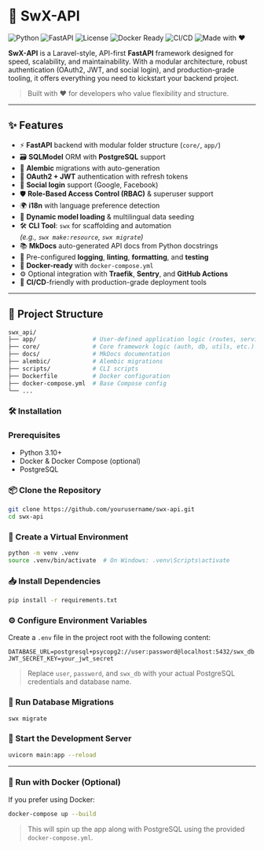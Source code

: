 # 🚀 SwX-API

![Python](https://img.shields.io/badge/Python-3.10%2B-blue)
![FastAPI](https://img.shields.io/badge/FastAPI-🚀-brightgreen)
![License](https://img.shields.io/github/license/yourusername/swx-api)
![Docker Ready](https://img.shields.io/badge/Docker-Ready-blue)
![CI/CD](https://img.shields.io/badge/CI%2FCD-GitHub_Actions-success)
![Made with ❤️](https://img.shields.io/badge/Made_with-%E2%9D%A4-red)

**SwX-API** is a Laravel-style, API-first **FastAPI** framework designed for speed, scalability, and maintainability. With a modular architecture, robust authentication (OAuth2, JWT, and social login), and production-grade tooling, it offers everything you need to kickstart your backend project.

> Built with ❤️ for developers who value flexibility and structure.

---

## ✨ Features

- ⚡ **FastAPI** backend with modular folder structure (`core/`, `app/`)
- 🗃️ **SQLModel** ORM with **PostgreSQL** support
- 🔄 **Alembic** migrations with auto-generation
- 🔐 **OAuth2 + JWT** authentication with refresh tokens
- 👥 **Social login** support (Google, Facebook)
- 🛡️ **Role-Based Access Control (RBAC)** & superuser support
- 🌍 **i18n** with language preference detection
- 🧠 **Dynamic model loading** & multilingual data seeding
- 🛠️ **CLI Tool**: `swx` for scaffolding and automation  
  _(e.g., `swx make:resource`, `swx migrate`)_
- 📚 **MkDocs** auto-generated API docs from Python docstrings
- 🧪 Pre-configured **logging**, **linting**, **formatting**, and **testing**
- 🐳 **Docker-ready** with `docker-compose.yml`
- ⚙️ Optional integration with **Traefik**, **Sentry**, and **GitHub Actions**
- 🚀 **CI/CD**-friendly with production-grade deployment tools

---

## 📁 Project Structure

```bash
swx_api/
├── app/                # User-defined application logic (routes, services)
├── core/               # Core framework logic (auth, db, utils, etc.)
├── docs/               # MkDocs documentation
├── alembic/            # Alembic migrations
├── scripts/            # CLI scripts
├── Dockerfile          # Docker configuration
├── docker-compose.yml  # Base Compose config
└── ...

```
### 🛠️ Installation

### Prerequisites

- Python 3.10+
- Docker & Docker Compose (optional)
- PostgreSQL

### 📦 Clone the Repository

```bash
git clone https://github.com/yourusername/swx-api.git
cd swx-api
```

### 🐍 Create a Virtual Environment

```bash
python -m venv .venv
source .venv/bin/activate  # On Windows: .venv\Scripts\activate
```

### 📥 Install Dependencies

```bash
pip install -r requirements.txt
```

### ⚙️ Configure Environment Variables

Create a `.env` file in the project root with the following content:

```env
DATABASE_URL=postgresql+psycopg2://user:password@localhost:5432/swx_db
JWT_SECRET_KEY=your_jwt_secret
```

> Replace `user`, `password`, and `swx_db` with your actual PostgreSQL credentials and database name.

### 🔄 Run Database Migrations

```bash
swx migrate
```

### 🚀 Start the Development Server

```bash
uvicorn main:app --reload
```

---

### 🐳 Run with Docker (Optional)

If you prefer using Docker:

```bash
docker-compose up --build
```

> This will spin up the app along with PostgreSQL using the provided `docker-compose.yml`.